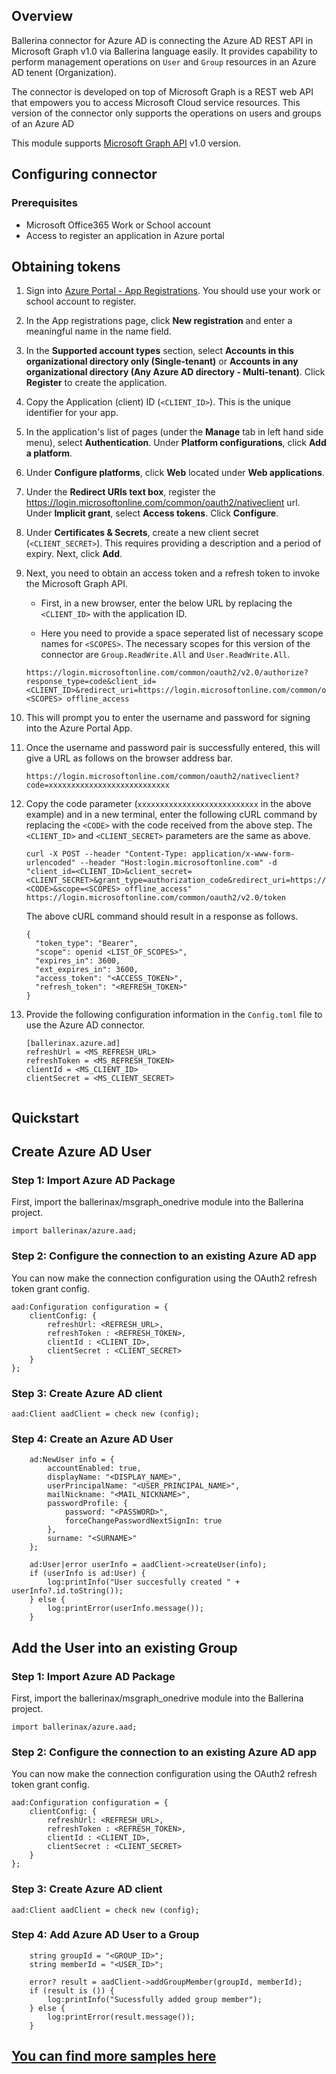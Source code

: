 ## Overview
Ballerina connector for Azure AD is connecting the Azure AD REST API in Microsoft Graph v1.0 via Ballerina language 
easily. It provides capability to perform management operations on `User` and `Group` resources in an Azure AD tenent 
(Organization).

The connector is developed on top of Microsoft Graph is a REST web API that empowers you to access Microsoft Cloud 
service resources. This version of the connector only supports the operations on users and groups of an Azure AD
 
This module supports [Microsoft Graph API](https://docs.microsoft.com/en-us/graph/overview) v1.0 version. 
## Configuring connector
### Prerequisites
- Microsoft Office365 Work or School account
- Access to register an application in Azure portal
## Obtaining tokens
1. Sign into [Azure Portal - App Registrations](https://portal.azure.com/#blade/Microsoft_AAD_RegisteredApps/ApplicationsListBlade). You should use your work or school account to register.

2. In the App registrations page, click **New registration** and enter a meaningful name in the name field.

3. In the **Supported account types** section, select **Accounts in this organizational directory only (Single-tenant)** or **Accounts in any organizational directory (Any Azure AD directory - Multi-tenant)**. Click **Register** to create the application.
    
4. Copy the Application (client) ID (`<CLIENT_ID>`). This is the unique identifier for your app.
    
5. In the application's list of pages (under the **Manage** tab in left hand side menu), select **Authentication**.
    Under **Platform configurations**, click **Add a platform**.

6. Under **Configure platforms**, click **Web** located under **Web applications**.

7. Under the **Redirect URIs text box**, register the https://login.microsoftonline.com/common/oauth2/nativeclient url.
   Under **Implicit grant**, select **Access tokens**.
   Click **Configure**.

8. Under **Certificates & Secrets**, create a new client secret (`<CLIENT_SECRET>`). This requires providing a description and a period of expiry. Next, click **Add**.

9. Next, you need to obtain an access token and a refresh token to invoke the Microsoft Graph API.
    - First, in a new browser, enter the below URL by replacing the `<CLIENT_ID>` with the application ID. 

    - Here you need to provide a space seperated list of necessary scope names for `<SCOPES>`. The necessary scopes for this
    version of the connector are `Group.ReadWrite.All` and `User.ReadWrite.All`.

    ```
    https://login.microsoftonline.com/common/oauth2/v2.0/authorize?response_type=code&client_id=<CLIENT_ID>&redirect_uri=https://login.microsoftonline.com/common/oauth2/nativeclient&scope=<SCOPES> offline_access
    ```

10. This will prompt you to enter the username and password for signing into the Azure Portal App.

11. Once the username and password pair is successfully entered, this will give a URL as follows on the browser address bar.

    ```
    https://login.microsoftonline.com/common/oauth2/nativeclient?code=xxxxxxxxxxxxxxxxxxxxxxxxxxx
    ```

12. Copy the code parameter (`xxxxxxxxxxxxxxxxxxxxxxxxxxx` in the above example) and in a new terminal, enter the following cURL command by replacing the `<CODE>` with the code received from the above step. The `<CLIENT_ID>` and `<CLIENT_SECRET>` parameters are the same as above.

    ```
    curl -X POST --header "Content-Type: application/x-www-form-urlencoded" --header "Host:login.microsoftonline.com" -d "client_id=<CLIENT_ID>&client_secret=<CLIENT_SECRET>&grant_type=authorization_code&redirect_uri=https://login.microsoftonline.com/common/oauth2/nativeclient&code=<CODE>&scope=<SCOPES> offline_access" https://login.microsoftonline.com/common/oauth2/v2.0/token
    ```

    The above cURL command should result in a response as follows.
    ```
    {
      "token_type": "Bearer",
      "scope": openid <LIST_OF_SCOPES>",
      "expires_in": 3600,
      "ext_expires_in": 3600,
      "access_token": "<ACCESS_TOKEN>",
      "refresh_token": "<REFRESH_TOKEN>"
    }
    ```

13. Provide the following configuration information in the `Config.toml` file to use the Azure AD connector.

    ```ballerina
    [ballerinax.azure.ad]
    refreshUrl = <MS_REFRESH_URL>
    refreshToken = <MS_REFRESH_TOKEN>
    clientId = <MS_CLIENT_ID>
    clientSecret = <MS_CLIENT_SECRET>
    ```
    ```

## Quickstart
## Create Azure AD User
### Step 1: Import Azure AD Package
First, import the ballerinax/msgraph_onedrive module into the Ballerina project.
```ballerina
import ballerinax/azure.aad;
```
### Step 2: Configure the connection to an existing Azure AD app
You can now make the connection configuration using the OAuth2 refresh token grant config.
```ballerina
aad:Configuration configuration = {
    clientConfig: {
        refreshUrl: <REFRESH_URL>,
        refreshToken : <REFRESH_TOKEN>,
        clientId : <CLIENT_ID>,
        clientSecret : <CLIENT_SECRET>
    }
};
```
### Step 3: Create Azure AD client
```ballerina
aad:Client aadClient = check new (config);
```
### Step 4: Create an Azure AD User
```ballerina
    ad:NewUser info = {
        accountEnabled: true,
        displayName: "<DISPLAY_NAME>",
        userPrincipalName: "<USER_PRINCIPAL_NAME>",
        mailNickname: "<MAIL_NICKNAME>",
        passwordProfile: {
            password: "<PASSWORD>",
            forceChangePasswordNextSignIn: true
        },
        surname: "<SURNAME>"
    };

    ad:User|error userInfo = aadClient->createUser(info);
    if (userInfo is ad:User) {
        log:printInfo("User succesfully created " + userInfo?.id.toString());
    } else {
        log:printError(userInfo.message());
    }
```

## Add the User into an existing Group
### Step 1: Import Azure AD Package
First, import the ballerinax/msgraph_onedrive module into the Ballerina project.
```ballerina
import ballerinax/azure.aad;
```
### Step 2: Configure the connection to an existing Azure AD app
You can now make the connection configuration using the OAuth2 refresh token grant config.
```ballerina
aad:Configuration configuration = {
    clientConfig: {
        refreshUrl: <REFRESH_URL>,
        refreshToken : <REFRESH_TOKEN>,
        clientId : <CLIENT_ID>,
        clientSecret : <CLIENT_SECRET>
    }
};
```
### Step 3: Create Azure AD client
```ballerina
aad:Client aadClient = check new (config);
```
### Step 4: Add Azure AD User to a Group
```ballerina
    string groupId = "<GROUP_ID>";
    string memberId = "<USER_ID>";

    error? result = aadClient->addGroupMember(groupId, memberId);
    if (result is ()) {
        log:printInfo("Sucessfully added group member");
    } else {
        log:printError(result.message());
    }
```
## [You can find more samples here](https://github.com/ballerina-platform/module-ballerinax-azure.ad/tree/master/aad/samples)
